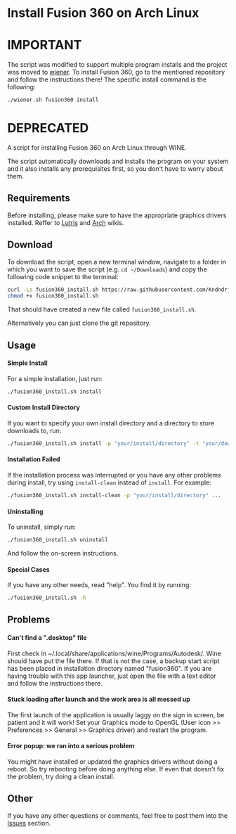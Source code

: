 # Install Fusion 360 on Arch Linux

# IMPORTANT

The script was modified to support multiple program installs and the project was moved to [wiener](https://github.com/kndndrj/wiener).
To install Fusion 360, go to the mentioned repository and follow the instructions there!
The specific install command is the following:
```sh
./wiener.sh fusion360 install
```

# DEPRECATED

A script for installing Fusion 360 on Arch Linux through WINE.

The script automatically downloads and installs the program on your system and
it also installs any prerequisites first, so you don't have to worry about
them.

## Requirements
Before installing, please make sure to have the appropriate graphics drivers
installed. Reffer to
[Lutris](https://github.com/lutris/docs/blob/master/InstallingDrivers.md#arch--manjaro--other-arch-derivatives)
and [Arch](https://wiki.archlinux.org/title/Xorg#Driver_installation) wikis.

## Download
To download the script, open a new terminal window, navigate to a folder in
which you want to save the script (e.g. `cd ~/Downloads`) and copy the
following code snippet to the terminal:
```sh
curl -Lo fusion360_install.sh https://raw.githubusercontent.com/Kndndrj/Fusion-360-Arch-Linux-Script/main/fusion360_install.sh; \
chmod +x fusion360_install.sh
```
That should have created a new file called `fusion360_install.sh`.

Alternatively you can just clone the git repository.

## Usage
#### Simple Install
For a simple installation, just run:
```sh
./fusion360_install.sh install
```
#### Custom Install Directory
If you want to specify your own install directory and a directory to store
downloads to, run:
```sh
./fusion360_install.sh install -p "your/install/directory" -t "your/downloads/directory"
```
#### Installation Failed
If the installation process was interrupted or you have any other problems
during install, try using `install-clean` instead of `install`. For example:
```sh
./fusion360_install.sh install-clean -p "your/install/directory" ...
```
#### Uninstalling
To uninstall, simply run:
```sh
./fusion360_install.sh uninstall
```
And follow the on-screen instructions.
#### Special Cases
If you have any other needs, read "help". You find it by running:
```sh
./fusion360_install.sh -h
```

## Problems
#### Can't find a ".desktop" file
First check in ~/.local/share/applications/wine/Programs/Autodesk/. Wine should
have put the file there. If that is not the case, a backup start script has
been placed in installation directory named "fusion360". If you are having
trouble with this app launcher, just open the file with a text editor and
follow the instructions there.
#### Stuck loading after launch and the work area is all messed up
The first launch of the application is usually laggy on the sign in screen, be
patient and it will work!
Set your Graphics mode to OpenGL (User icon >> Preferences >> General >>
Graphics driver) and restart the program.
#### Error popup: we ran into a serious problem
You might have installed or updated the graphics drivers without doing a
reboot. So try rebooting before doing anything else. If even that doesn't fix
the problem, try doing a clean install.

## Other
If you have any other questions or comments, feel free to post them into the
[Issues](https://github.com/Kndndrj/Fusion-360-Arch-Linux-Script/issues)
section.
